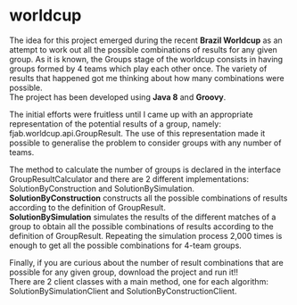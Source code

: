 worldcup
========

The idea for this project emerged during the recent <b>Brazil Worldcup</b> as an attempt to work out all the possible 
combinations of results for any given group. As it is known, the Groups stage of the worldcup consists in having groups formed by 4 teams which play each other once. The variety of results that happened got me thinking about how many combinations were possible.<br>
The project has been developed using <b>Java 8</b> and <b>Groovy</b>.

The initial efforts were fruitless until I came up with an appropriate representation of the potential results of a group, namely: fjab.worldcup.api.GroupResult. The use of this representation made it possible to generalise the problem to consider groups with any number of teams.

The method to calculate the number of groups is declared in the interface GroupResultCalculator and there are 2 different implementations: SolutionByConstruction and SolutionBySimulation.<br>
<b>SolutionByConstruction</b> constructs all the possible combinations of results according to the definition of GroupResult.<br>
<b>SolutionBySimulation</b> simulates the results of the different matches of a group to obtain all the possible combinations of results according to the definition of GroupResult. Repeating the simulation process 2,000 times is enough to get all the possible combinations for 4-team groups.

Finally, if you are curious about the number of result combinations that are possible for any given group, download the project and run it!!<br>
There are 2 client classes with a main method, one for each algorithm: SolutionBySimulationClient and SolutionByConstructionClient.





